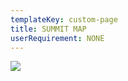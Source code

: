 ```yaml
---
templateKey: custom-page
title: SUMMIT MAP
userRequirement: NONE
---
```

![](/img/ocpglo22_fnv_map_v2.png)
